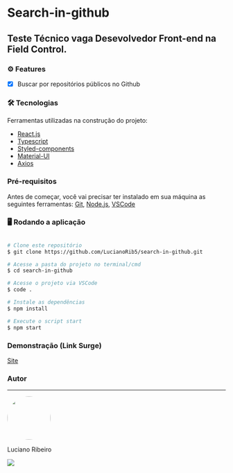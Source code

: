 # Search-in-github

## Teste Técnico vaga Desevolvedor Front-end na Field Control.

### ⚙️ Features

- [x] Buscar por repositórios públicos no Github


### 🛠 Tecnologias

Ferramentas utilizadas na construção do projeto:

- [React.js](https://pt-br.reactjs.org/)
- [Typescript](https://www.typescriptlang.org/)
- [Styled-components](https://styled-components.com/)
- [Material-UI](https://v4.mui.com/pt/)
- [Axios](https://axios-http.com/docs/intro)
### Pré-requisitos

Antes de começar, você vai precisar ter instalado em sua máquina as seguintes ferramentas:
[Git](https://git-scm.com), [Node.js](https://nodejs.org/en/), [VSCode](https://code.visualstudio.com/)

### 🖥️ Rodando a aplicação

```bash

# Clone este repositório
$ git clone https://github.com/LucianoRib5/search-in-github.git

# Acesse a pasta do projeto no terminal/cmd
$ cd search-in-github

# Acesse o projeto via VSCode
$ code .

# Instale as dependências
$ npm install

# Execute o script start
$ npm start

```

### Demonstração (Link Surge) 
[Site]()

### Autor
---
<div>
  <img style="border-radius: 50%;" src="https://avatars.githubusercontent.com/u/89327618?v=4" width="100px;" alt=""/></br>
  <p>Luciano Ribeiro</b></p>
</div>

<div> 
  <a href="https://www.linkedin.com/in/lucianorib5/">
    <img src="https://img.shields.io/badge/LinkedIn-0077B5?style=for-the-badge&logo=linkedin&logoColor=white"/> 
  </a>  
</div>
